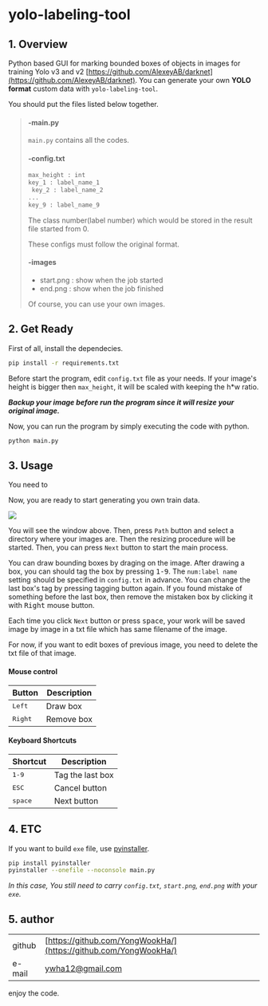 # yolo-labeling-tool

## 1. Overview

Python based GUI for marking bounded boxes of objects in images for training Yolo v3 and v2 [https://github.com/AlexeyAB/darknet](https://github.com/AlexeyAB/darknet). You can generate your own **YOLO format** custom data with `yolo-labeling-tool`.

You should put the files listed below together. 

> #### -main.py
>
> `main.py` contains all the codes.
>
> #### -config.txt
>
> ```bash
> max_height : int
> key_1 : label_name_1 
>  key_2 : label_name_2
> ...
> key_9 : label_name_9
> ```
> The class number(label number) which would be stored in the result file started from 0.
> 
> These configs must follow the original format.
> 
> #### -images
> * start.png : show when the job started
> * end.png : show when the job finished
> 
> Of course, you can use your own images.
 
## 2. Get Ready

First of all, install the dependecies.
```bash
pip install -r requirements.txt
```
Before start the program, edit `config.txt` file as your needs. If your image's height is bigger then `max_height`, it will be scaled with keeping the h*w ratio.

**_Backup your image before run the program since it will resize your original image._**

Now, you can run the program by simply executing the code with python.

```bash
python main.py
```

## 3. Usage

You need to 

Now, you are ready to start generating you own train data.

![](https://user-images.githubusercontent.com/12293076/65559832-3d0ee780-df77-11e9-9f08-8312f9b570c3.PNG)

You will see the window above. Then, press `Path` button and select a directory where your images are. Then the resizing procedure will be started. Then, you can press `Next` button to start the main process.

You can draw bounding boxes by draging on the image. After drawing a box, you can should tag the box by pressing <kbd>1-9</kbd>. The `num:label name` setting should be specified in `config.txt` in advance. You can change the last box's tag by pressing tagging button again. If you found mistake of something before the last box, then remove the mistaken box by clicking it with <kbd>Right</kbd> mouse button.

Each time you click `Next` button or press <kbd>space</kbd>, your work will be saved image by image in a txt file which has same filename of the image.

For now, if you want to edit boxes of previous image, you need to delete the txt file of that image.

#### Mouse control

Button | Description | 
--- | --- |
<kbd>Left</kbd> | Draw box
<kbd>Right</kbd> | Remove box

#### Keyboard Shortcuts

Shortcut | Description | 
--- | --- |
<kbd>1-9</kbd> | Tag the last box |
<kbd>ESC</kbd> | Cancel button |
<kbd>space</kbd> | Next button |


## 4. ETC

If you want to build `exe` file, use [pyinstaller](https://github.com/pyinstaller/pyinstaller).
```bash
pip install pyinstaller
pyinstaller --onefile --noconsole main.py
```
_In this case, You still need to carry `config.txt`, `start.png`, `end.png` with your `exe`._

## 5. author
| | |
| --- | --- |
| github | [https://github.com/YongWookHa/](https://github.com/YongWookHa/) |
| e-mail | ywha12@gmail.com |

enjoy the code.